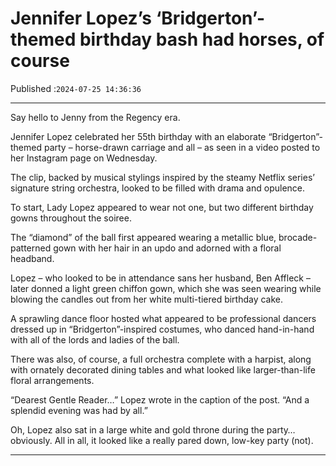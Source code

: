 # Jennifer Lopez’s ‘Bridgerton’-themed birthday bash had horses, of course

Published :`2024-07-25 14:36:36`

---

Say hello to Jenny from the Regency era.

Jennifer Lopez celebrated her 55th birthday with an elaborate “Bridgerton”-themed party – horse-drawn carriage and all – as seen in a video posted to her Instagram page on Wednesday.

The clip, backed by musical stylings inspired by the steamy Netflix series’ signature string orchestra, looked to be filled with drama and opulence.

To start, Lady Lopez appeared to wear not one, but two different birthday gowns throughout the soiree.

The “diamond” of the ball first appeared wearing a metallic blue, brocade-patterned gown with her hair in an updo and adorned with a floral headband.

Lopez – who looked to be in attendance sans her husband, Ben Affleck – later donned a light green chiffon gown, which she was seen wearing while blowing the candles out from her white multi-tiered birthday cake.

A sprawling dance floor hosted what appeared to be professional dancers dressed up in “Bridgerton”-inspired costumes, who danced hand-in-hand with all of the lords and ladies of the ball.

There was also, of course, a full orchestra complete with a harpist, along with ornately decorated dining tables and what looked like larger-than-life floral arrangements.

“Dearest Gentle Reader…” Lopez wrote in the caption of the post. “And a splendid evening was had by all.”

Oh, Lopez also sat in a large white and gold throne during the party… obviously. All in all, it looked like a really pared down, low-key party (not).

---

